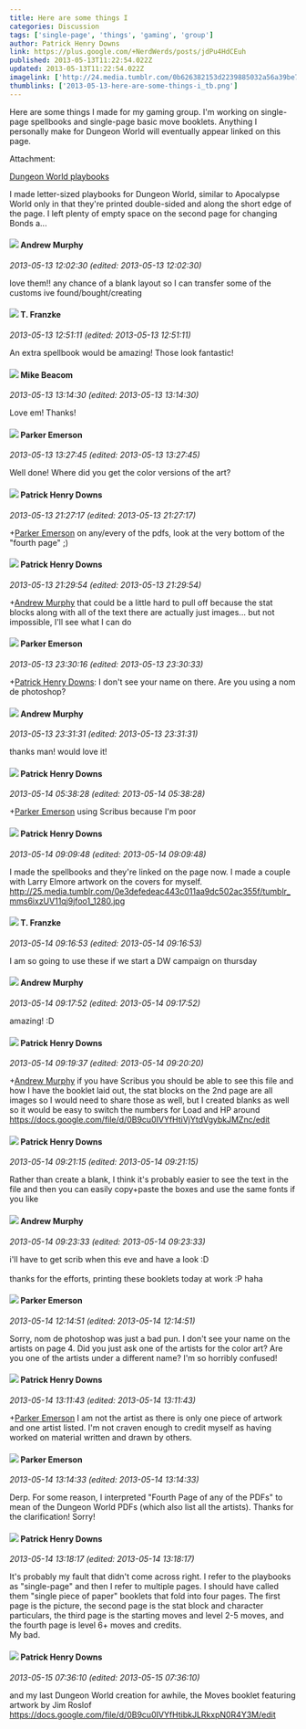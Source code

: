 ```yaml
---
title: Here are some things I
categories: Discussion
tags: ['single-page', 'things', 'gaming', 'group']
author: Patrick Henry Downs
link: https://plus.google.com/+NerdWerds/posts/jdPu4HdCEuh
published: 2013-05-13T11:22:54.022Z
updated: 2013-05-13T11:22:54.022Z
imagelink: ['http://24.media.tumblr.com/0b626382153d2239885032a56a39be79/tumblr_mmkt57wj901qj9jfoo2_250.jpg']
thumblinks: ['2013-05-13-here-are-some-things-i_tb.png']
---
```


Here are some things I made for my gaming group. I&#39;m working on single-page spellbooks and single-page basic move booklets. Anything I personally make for Dungeon World will eventually appear linked on this page.


Attachment:

<a href='http://nerdwerds.blogspot.com/2013/05/dungeon-world-playbooks.html'>Dungeon World playbooks</a>


I made letter-sized playbooks for Dungeon World, similar to Apocalypse World only in that they're printed double-sided and along the short edge of the page. I left plenty of empty space on the second page for changing Bonds a...
<div id='comment z13yg52bntzzdnvjy04ce1bpirapzbyzyns0k'>
  <h4><img src='{{site.baseurl}}//images/avatars/109015870893735836823_photo.jpg'> Andrew Murphy</h4>
      <p><cite>2013-05-13 12:02:30 (edited: 2013-05-13 12:02:30)</cite></p>
        <p>love them!! any chance of a blank layout so I can transfer some of the customs ive found/bought/creating</p>
</div>
        

<div id='comment z13yg52bntzzdnvjy04ce1bpirapzbyzyns0k'>
  <h4><img src='{{site.baseurl}}//images/avatars/110330901807759406775_photo.jpg'> T. Franzke</h4>
      <p><cite>2013-05-13 12:51:11 (edited: 2013-05-13 12:51:11)</cite></p>
        <p>An extra spellbook would be amazing! Those look fantastic!</p>
</div>
        

<div id='comment z13yg52bntzzdnvjy04ce1bpirapzbyzyns0k'>
  <h4><img src='{{site.baseurl}}//images/avatars/115304592705224093823_photo.jpg'> Mike Beacom</h4>
      <p><cite>2013-05-13 13:14:30 (edited: 2013-05-13 13:14:30)</cite></p>
        <p>Love em! Thanks!</p>
</div>
        

<div id='comment z13yg52bntzzdnvjy04ce1bpirapzbyzyns0k'>
  <h4><img src='{{site.baseurl}}//images/avatars/117869609164816132752_photo.jpg'> Parker Emerson</h4>
      <p><cite>2013-05-13 13:27:45 (edited: 2013-05-13 13:27:45)</cite></p>
        <p>Well done! Where did you get the color versions of the art?</p>
</div>
        

<div id='comment z13yg52bntzzdnvjy04ce1bpirapzbyzyns0k'>
  <h4><img src='{{site.baseurl}}//images/avatars/110480132212863692845_photo.jpg'> Patrick Henry Downs</h4>
      <p><cite>2013-05-13 21:27:17 (edited: 2013-05-13 21:27:17)</cite></p>
        <p><span class="proflinkWrapper"><span class="proflinkPrefix">+</span><a class="proflink" href="https://plus.google.com/117869609164816132752" oid="117869609164816132752">Parker Emerson</a></span> on any/every of the pdfs, look at the very bottom of the &quot;fourth page&quot; ;)</p>
</div>
        

<div id='comment z13yg52bntzzdnvjy04ce1bpirapzbyzyns0k'>
  <h4><img src='{{site.baseurl}}//images/avatars/110480132212863692845_photo.jpg'> Patrick Henry Downs</h4>
      <p><cite>2013-05-13 21:29:54 (edited: 2013-05-13 21:29:54)</cite></p>
        <p><span class="proflinkWrapper"><span class="proflinkPrefix">+</span><a class="proflink" href="https://plus.google.com/109015870893735836823" oid="109015870893735836823">Andrew Murphy</a></span> that could be a little hard to pull off because the stat blocks along with all of the text there are actually just images... but not impossible, I&#39;ll see what I can do</p>
</div>
        

<div id='comment z13yg52bntzzdnvjy04ce1bpirapzbyzyns0k'>
  <h4><img src='{{site.baseurl}}//images/avatars/117869609164816132752_photo.jpg'> Parker Emerson</h4>
      <p><cite>2013-05-13 23:30:16 (edited: 2013-05-13 23:30:33)</cite></p>
        <p><span class="proflinkWrapper"><span class="proflinkPrefix">+</span><a class="proflink" href="https://plus.google.com/110480132212863692845" oid="110480132212863692845">Patrick Henry Downs</a></span>: I don&#39;t see your name on there. Are you using a nom de photoshop?</p>
</div>
        

<div id='comment z13yg52bntzzdnvjy04ce1bpirapzbyzyns0k'>
  <h4><img src='{{site.baseurl}}//images/avatars/109015870893735836823_photo.jpg'> Andrew Murphy</h4>
      <p><cite>2013-05-13 23:31:31 (edited: 2013-05-13 23:31:31)</cite></p>
        <p>thanks man! would love it!</p>
</div>
        

<div id='comment z13yg52bntzzdnvjy04ce1bpirapzbyzyns0k'>
  <h4><img src='{{site.baseurl}}//images/avatars/110480132212863692845_photo.jpg'> Patrick Henry Downs</h4>
      <p><cite>2013-05-14 05:38:28 (edited: 2013-05-14 05:38:28)</cite></p>
        <p><span class="proflinkWrapper"><span class="proflinkPrefix">+</span><a class="proflink" href="https://plus.google.com/117869609164816132752" oid="117869609164816132752">Parker Emerson</a></span> using Scribus because I&#39;m poor</p>
</div>
        

<div id='comment z13yg52bntzzdnvjy04ce1bpirapzbyzyns0k'>
  <h4><img src='{{site.baseurl}}//images/avatars/110480132212863692845_photo.jpg'> Patrick Henry Downs</h4>
      <p><cite>2013-05-14 09:09:48 (edited: 2013-05-14 09:09:48)</cite></p>
        <p>I made the spellbooks and they&#39;re linked on the page now. I made a couple with Larry Elmore artwork on the covers for myself.<br /><a href="http://25.media.tumblr.com/0e3defedeac443c011aa9dc502ac355f/tumblr_mms6ixzUV11qj9jfoo1_1280.jpg" class="ot-anchor">http://25.media.tumblr.com/0e3defedeac443c011aa9dc502ac355f/tumblr_mms6ixzUV11qj9jfoo1_1280.jpg</a></p>
</div>
        

<div id='comment z13yg52bntzzdnvjy04ce1bpirapzbyzyns0k'>
  <h4><img src='{{site.baseurl}}//images/avatars/110330901807759406775_photo.jpg'> T. Franzke</h4>
      <p><cite>2013-05-14 09:16:53 (edited: 2013-05-14 09:16:53)</cite></p>
        <p>I am so going to use these if we start a DW campaign on thursday</p>
</div>
        

<div id='comment z13yg52bntzzdnvjy04ce1bpirapzbyzyns0k'>
  <h4><img src='{{site.baseurl}}//images/avatars/109015870893735836823_photo.jpg'> Andrew Murphy</h4>
      <p><cite>2013-05-14 09:17:52 (edited: 2013-05-14 09:17:52)</cite></p>
        <p>amazing! :D</p>
</div>
        

<div id='comment z13yg52bntzzdnvjy04ce1bpirapzbyzyns0k'>
  <h4><img src='{{site.baseurl}}//images/avatars/110480132212863692845_photo.jpg'> Patrick Henry Downs</h4>
      <p><cite>2013-05-14 09:19:37 (edited: 2013-05-14 09:20:20)</cite></p>
        <p><span class="proflinkWrapper"><span class="proflinkPrefix">+</span><a class="proflink" href="https://plus.google.com/109015870893735836823" oid="109015870893735836823">Andrew Murphy</a></span> if you have Scribus you should be able to see this file and how I have the booklet laid out, the stat blocks on the 2nd page are all images so I would need to share those as well, but I created blanks as well so it would be easy to switch the numbers for Load and HP around<br /><a href="https://docs.google.com/file/d/0B9cu0IVYfHtiVjYtdVgybkJMZnc/edit" class="ot-anchor">https://docs.google.com/file/d/0B9cu0IVYfHtiVjYtdVgybkJMZnc/edit</a></p>
</div>
        

<div id='comment z13yg52bntzzdnvjy04ce1bpirapzbyzyns0k'>
  <h4><img src='{{site.baseurl}}//images/avatars/110480132212863692845_photo.jpg'> Patrick Henry Downs</h4>
      <p><cite>2013-05-14 09:21:15 (edited: 2013-05-14 09:21:15)</cite></p>
        <p>Rather than create a blank, I think it&#39;s probably easier to see the text in the file and then you can easily copy+paste the boxes and use the same fonts if you like</p>
</div>
        

<div id='comment z13yg52bntzzdnvjy04ce1bpirapzbyzyns0k'>
  <h4><img src='{{site.baseurl}}//images/avatars/109015870893735836823_photo.jpg'> Andrew Murphy</h4>
      <p><cite>2013-05-14 09:23:33 (edited: 2013-05-14 09:23:33)</cite></p>
        <p>i&#39;ll have to get scrib when this eve and have a look :D<br /><br />thanks for the efforts, printing these booklets today at work :P haha</p>
</div>
        

<div id='comment z13yg52bntzzdnvjy04ce1bpirapzbyzyns0k'>
  <h4><img src='{{site.baseurl}}//images/avatars/117869609164816132752_photo.jpg'> Parker Emerson</h4>
      <p><cite>2013-05-14 12:14:51 (edited: 2013-05-14 12:14:51)</cite></p>
        <p>Sorry, nom de photoshop was just a bad pun. I don&#39;t see your name on the artists on page 4. Did you just ask one of the artists for the color art? Are you one of the artists under a different name? I&#39;m so horribly confused!</p>
</div>
        

<div id='comment z13yg52bntzzdnvjy04ce1bpirapzbyzyns0k'>
  <h4><img src='{{site.baseurl}}//images/avatars/110480132212863692845_photo.jpg'> Patrick Henry Downs</h4>
      <p><cite>2013-05-14 13:11:43 (edited: 2013-05-14 13:11:43)</cite></p>
        <p><span class="proflinkWrapper"><span class="proflinkPrefix">+</span><a class="proflink" href="https://plus.google.com/117869609164816132752" oid="117869609164816132752">Parker Emerson</a></span> I am not the artist as there is only one piece of artwork and one artist listed. I&#39;m not craven enough to credit myself as having worked on material written and drawn by others.</p>
</div>
        

<div id='comment z13yg52bntzzdnvjy04ce1bpirapzbyzyns0k'>
  <h4><img src='{{site.baseurl}}//images/avatars/117869609164816132752_photo.jpg'> Parker Emerson</h4>
      <p><cite>2013-05-14 13:14:33 (edited: 2013-05-14 13:14:33)</cite></p>
        <p>Derp. For some reason, I interpreted &quot;Fourth Page of any of the PDFs&quot; to mean of the Dungeon World PDFs (which also list all the artists). Thanks for the clarification! Sorry!</p>
</div>
        

<div id='comment z13yg52bntzzdnvjy04ce1bpirapzbyzyns0k'>
  <h4><img src='{{site.baseurl}}//images/avatars/110480132212863692845_photo.jpg'> Patrick Henry Downs</h4>
      <p><cite>2013-05-14 13:18:17 (edited: 2013-05-14 13:18:17)</cite></p>
        <p>It&#39;s probably my fault that didn&#39;t come across right. I refer to the playbooks as &quot;single-page&quot; and then I refer to multiple pages. I should have called them &quot;single piece of paper&quot; booklets that fold into four pages. The first page is the picture, the second page is the stat block and character particulars, the third page is the starting moves and level 2-5 moves, and the fourth page is level 6+ moves and credits.<br />My bad.</p>
</div>
        

<div id='comment z13yg52bntzzdnvjy04ce1bpirapzbyzyns0k'>
  <h4><img src='{{site.baseurl}}//images/avatars/110480132212863692845_photo.jpg'> Patrick Henry Downs</h4>
      <p><cite>2013-05-15 07:36:10 (edited: 2013-05-15 07:36:10)</cite></p>
        <p>and my last Dungeon World creation for awhile, the Moves booklet featuring artwork by Jim Roslof<br /><a href="https://docs.google.com/file/d/0B9cu0IVYfHtibkJLRkxpN0R4Y3M/edit" class="ot-anchor">https://docs.google.com/file/d/0B9cu0IVYfHtibkJLRkxpN0R4Y3M/edit</a></p>
</div>
        